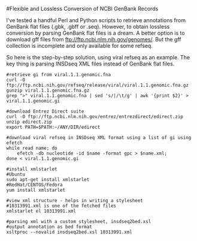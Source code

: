 #Flexible and Lossless Conversion of NCBI GenBank Records

I've tested a handful Perl and Python scripts to retrieve annotations from GenBank flat files (.gbk, .gbff or .seq). However, to obtain lossless conversion by parsing GenBank flat files is a dream. A better option is to download gff files from ftp://ftp.ncbi.nlm.nih.gov/genomes/. But the gff collection is incomplete and only available for some refseq.

So here is the step-by-step solution, using viral refseq as an example. The key thing is parsing INSDseq XML files instead of GenBank flat files.

    #retrieve gi from viral.1.1.genomic.fna
    curl -O ftp://ftp.ncbi.nih.gov/refseq/release/viral/viral.1.1.genomic.fna.gz
    gunzip viral.1.1.genomic.fna.gz
    grep ">" viral.1.1.genomic.fna | sed 's/|/\t/g' | awk '{print $2}' > viral.1.1.genomic.gi

    #download Entrez Direct suite
    curl -O ftp://ftp.ncbi.nlm.nih.gov/entrez/entrezdirect/edirect.zip
    unzip edirect.zip
    export PATH=$PATH:~/ANY/DIR/edirect
    
    #download viral refseq in INSDseq XML format using a list of gi using efetch
    while read name; do
        efetch -db nucleotide -id $name -format gpc > $name.xml;
    done < viral.1.1.genomic.gi 

    #install xmlstarlet
    #Ubuntu
    sudo apt-get install xmlstarlet
    #RedHat/CENTOS/Fedora
    yum install xmlstarlet
    
    #view xml structure - helps in writing a stylesheet
    #10313991.xml is one of the fetched files
    xmlstarlet el 10313991.xml

    #parsing xml with a custom stylesheet, insdseq2bed.xsl
    #output annotation as bed format
    xsltproc --novalid insdseq2bed.xsl 10313991.xml
